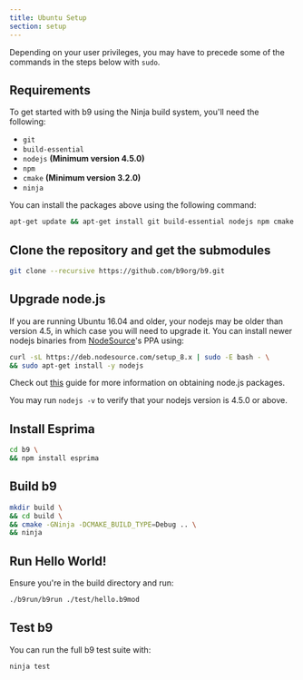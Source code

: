 ```yaml
---
title: Ubuntu Setup
section: setup
---
```


Depending on your user privileges, you may have to precede some of the
commands in the steps below with `sudo`.

## Requirements

To get started with b9 using the Ninja build system, you'll need the following:

* `git` 
* `build-essential`
* `nodejs` **(Minimum version 4.5.0)**
* `npm`
* `cmake` **(Minimum version 3.2.0)**
* `ninja`

You can install the packages above using the following command:

```sh
apt-get update && apt-get install git build-essential nodejs npm cmake ninja-build
```

## Clone the repository and get the submodules

```sh
git clone --recursive https://github.com/b9org/b9.git
```

## Upgrade node.js

If you are running Ubuntu 16.04 and older, your nodejs may be older than version 4.5, in
which case you will need to upgrade it. You can install newer nodejs binaries from 
[NodeSource](https://nodesource.com/)'s PPA using:

```sh
curl -sL https://deb.nodesource.com/setup_8.x | sudo -E bash - \
&& sudo apt-get install -y nodejs
```

Check out [this](https://nodejs.org/en/download/package-manager) guide for more information 
on obtaining node.js packages.

You may run `nodejs -v` to verify that your nodejs version is 4.5.0 or above.

## Install Esprima

```sh
cd b9 \
&& npm install esprima
```

## Build b9

```sh
mkdir build \
&& cd build \
&& cmake -GNinja -DCMAKE_BUILD_TYPE=Debug .. \
&& ninja
```

## Run Hello World!

Ensure you're in the build directory and run:

```sh
./b9run/b9run ./test/hello.b9mod
```

## Test b9

You can run the full b9 test suite with:

```sh
ninja test
```
